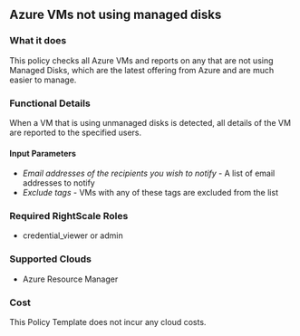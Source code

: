 ## Azure VMs not using managed disks

### What it does
This policy checks all Azure VMs and reports on any that are not using Managed Disks, which are the latest offering from Azure and are much easier to manage.

### Functional Details
When a VM that is using unmanaged disks is detected, all details of the VM are reported to the specified users.

#### Input Parameters
- *Email addresses of the recipients you wish to notify* - A list of email addresses to notify
- *Exclude tags* - VMs with any of these tags are excluded from the list

### Required RightScale Roles
- credential_viewer or admin

### Supported Clouds
- Azure Resource Manager

### Cost
This Policy Template does not incur any cloud costs.